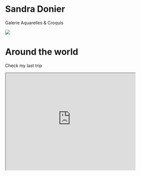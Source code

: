 # Sandra Donier
Galerie 
Aquarelles & Croquis
<html>
<head>
<title>Page Title</title>
</head>
<body>
<img src="http://img.over-blog-kiwi.com/1/49/20/96/20150706/ob_64f14e_15-04-22-4.jpg">
  
<h1>Around the world</h1>
<p>Check my last trip</p>

</body>
</html>
<iframe width="420" height="315"
src="https://www.youtube.com/watch?v=pZFgpLO97ag">
</iframe>
